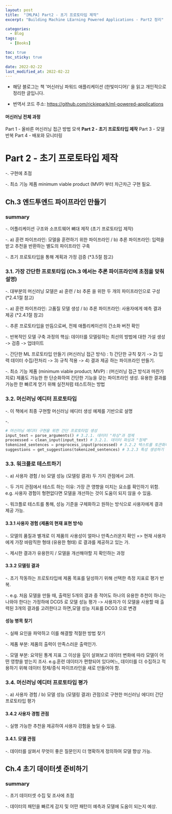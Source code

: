 ```yaml
---
layout: post
title:  "[MLPA] Part2 - 초기 프로토타입 제작"
excerpt: "Building Machine LEarning Powered Applications - Part2 정리"

categories:
  - Blog
tags:
  - [Books]

toc: true
toc_sticky: true
 
date: 2022-02-22
last_modified_at: 2022-02-22
---
```


* 해당 블로그는 책 '머신러닝 파워드 애플리케이션 (한빛미디어)' 을 읽고 개인적으로 정리한 글입니다.

* 번역서 코드 주소: https://github.com/rickiepark/ml-powered-applications

#### 머신러닝 전체 과정
Part 1 - 올바른 머신러닝 접근 방법 모색
**Part 2 - 초기 프로토타입 제작**
Part 3 - 모델 반복
Part 4 - 배포와 모니터링  

# Part 2 - 초기 프로토타입 제작
-. 구현에 초점

-. 최소 기능 제픔 minimum viable product (MVP) 부터 차근차근 구현 필요.

## Ch.3 엔드투엔드 파이프라인 만들기
### summary
-. 어플리케이션 구조와 소프트웨어 뼈대 제작 (초기 프로토타입 제작)

-. a) 훈련 파이프라인: 모델을 훈련하기 위한 파이프라인 / b) 추론 파이프라인: 입력을 받고 추천을 반환하는 별도의 파이프라인 구축

-. 초기 프로토타입을 통해 계획과 가정 검증 (*3.5절 참고)

### 3.1. 가장 간단한 프로토타입 (Ch.3 에서는 추론 파이프라인에 초점을 맞춰 설명)
-. 대부분의 머신러닝 모델은 a) 훈련 / b) 추론 을 위한 두 개의 파이프라인으로 구성 (*2.4.1절 참고)

-. a) 훈련 파이프라인: 고품질 모델 생성 / b) 추론 파이프라인: 사용자에게 예측 결과 제공 (*2.4.1절 참고)

-. 추론 프로토타입을 만듬으로써, 전체 애플리케이션의 간소화 버전 확인

-. 반복적인 모델 구축 과정의 핵심: 데이터를 모델링하는 최선의 방법에 대한 가설 생성 -> 검증 -> 업데이트

-. 간단한 ML 프로토타입 만들기 (머신러닝 접근 방식) : 1) 간단한 규칙 찾기 -> 2) 입력 데이터 수집/전처리 -> 3) 규칙 적용 -> 4) 결과 제공 하는 파이프라인 만들기.

-. 최소 기능 제품 (minimum viable product; MVP) : (머신러닝 접근 방식과 마찬가지로) 제품도 가능한 한 단순화하여 간단한 기능을 갖는 파이프라인 생성. 유용한 결과를 가능한 한 빠르게 얻기 위해 실전처럼 테스트하는 방법

### 3.2. 머신러닝 에디터 프로토타입
-. 이 책에서 최종 구현할 머신러닝 에디터 생성 예제를 기반으로 설명

-.
```python
# 머신러닝 에디터 구현을 위한 간단 프로토타입 생성
input_text = parse_arguments() # 3.2.1. 데이터 "파싱"과 정제
proceessed = clean_input(input_text) # 3.2.1. 데이터 파싱과 "정제"
tokenized_sentences = preprocess_input(processed) # 3.2.2 텍스트를 토큰화하기
suggestions = get_suggestions(tokenized_sentences) # 3.2.3 특성 생성하기 (가독성 점수 생성하기)
```

### 3.3. 워크플로 테스트하기
-. a) 사용자 경험 / b) 모델 성능 (모델링 결과) 두 가지 관점에서 고려. 

-. 두 가지 관점에서 테스트 하는 이유: 가장 큰 영향을 미치는 요소를 확인하기 위함. e.g. 사용자 경험이 형편없다면 모델을 개선하는 것이 도움이 되지 않을 수 있음. 

-. 워크플로 테스트를 통해, 성능 기준을 구체화하고 원하는 방식으로 사용자에게 결과 제공 가능. 

#### 3.3.1 사용자 경험 (제품의 현재 표현 방식) 
-. 모델의 품질과 별개로 이 제품의 사용성이 얼마나 만족스러운지 확인 => 현재 사용자에게 가장 바람직한 형태 (유용한 형태) 로 결과를 제공하고 있는 가. 

-. 제시한 결과가 유용한지 / 모델을 개선해야할 지 확인하는 과정

#### 3.3.2 모델링 결과
-. 초기 작동하는 프로토타입에 제품 목표를 달성하기 위해 선택한 측정 지표로 평가 반복.

-. e.g. 처음 모델을 만들 때, 출력된 5개의 결과 중 적어도 하나의 유용한 추천이 하나는 나와야 한다는 가정하에 DCG5 로 모델 성능 평가 -> 사용자가 이 모델을 사용할 때 출력된 3개의 결과를 고려한다고 하면,모델 성능 지표를 DCG3 으로 변경

#### 성능 병목 찾기
-. 실패 요인을 파악하고 이를 해결할 적절한 방법 찾기

-. 제품 부분: 제품의 출력이 만족스러운 출력인가. 

-. 모델 부분: 요약된 통계 지표 그 이상을 깊이 살펴보고 데이터 변화에 따라 모델이 어떤 영향을 받는지 조사. e.g.훈련 데이터가 편향되어 있다며느, 데이터를 더 수집하고 적용하기 위해 데이터 정제/증식 파이프라인을 새로 만들어야 함. 

### 3.4. 머신러닝 에디터 프로토타입 평가 
-. a) 사용자 경험 / b) 모델 성능 (모델링 결과) 관점으로 구현한 머신러닝 에디터 간단 프로토타입 평가 

#### 3.4.2 사용자 경험 관점
-. 실행 가능한 추천을 제공하여 사용자 겅험을 높일 수 있음.

#### 3.4.1. 모델 관점
-. 데이터를 살펴서 무엇이 좋은 질문인지 더 명확하게 정의하여 모델 향상 가능.

## Ch.4 초기 데이터셋 준비하기
### summary
-. 초기 데이터셋 수집 및 조사에 초점

-. 데이터의 패턴을 빠르게 감지 및 어떤 패턴이 예측과 모델에 도움이 되는지 예상.



  
